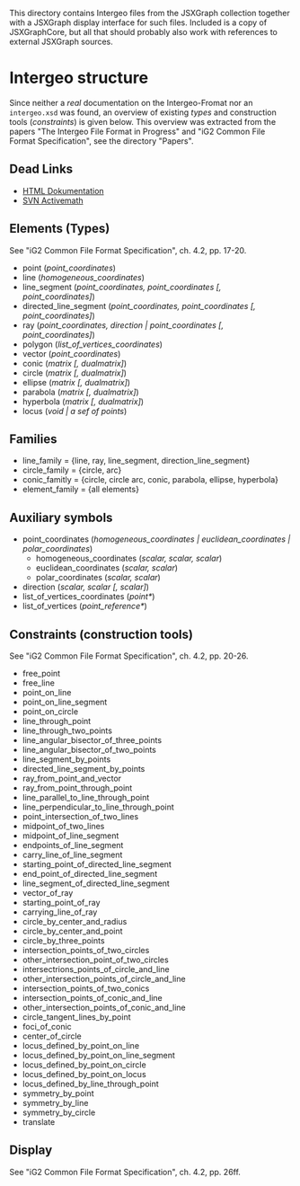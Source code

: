 This directory contains Intergeo files from the JSXGraph collection together
with a JSXGraph display interface for such files.  Included is a copy of
JSXGraphCore, but all that should probably also work with references to
external JSXGraph sources.

# Intergeo structure

Since neither a *real* documentation on the Intergeo-Fromat nor an
`intergeo.xsd` was found, an overview of existing *types* and construction
tools (*constraints*) is given below. This overview was extracted from the
papers "The Intergeo File Format in Progress" and "iG2 Common File Format
Specification", see the directory "Papers".

## Dead Links

* [HTML Dokumentation](http://i2geo.net/xwiki/bin/view/I2GFormat/FileFormatSymbols)
* [SVN Activemath](http://svn.activemath.org/intergeo/Format/)

## Elements (Types)

See "iG2 Common File Format Specification", ch. 4.2, pp. 17-20.

* point (*point_coordinates*)
* line (*homogeneous_coordinates*)
* line_segment (*point_coordinates, point_coordinates [, point_coordinates]*)
* directed_line_segment (*point_coordinates, point_coordinates [, point_coordinates]*)
* ray (*point_coordinates, direction | point_coordinates [, point_coordinates]*)
* polygon (*list_of_vertices_coordinates*)
* vector (*point_coordinates*)
* conic (*matrix [, dualmatrix]*)
* circle (*matrix [, dualmatrix]*)
* ellipse (*matrix [, dualmatrix]*)
* parabola (*matrix [, dualmatrix]*)
* hyperbola (*matrix [, dualmatrix]*)
* locus (*void | a sef of points*)

## Families

* line_family = {line, ray, line_segment, direction_line_segment}
* circle_family = {circle, arc}
* conic_famitly = {circle, circle arc, conic, parabola, ellipse, hyperbola}
* element_family = {all elements}

## Auxiliary symbols

* point_coordinates (*homogeneous_coordinates | euclidean_coordinates | polar_coordinates*)
  * homogeneous_coordinates (*scalar, scalar, scalar*)
  * euclidean_coordinates (*scalar, scalar*)
  * polar_coordinates (*scalar, scalar*)
* direction (*scalar, scalar [, scalar]*)
* list_of_vertices_coordinates (*point\**)
* list_of_vertices (*point_reference\**)

## Constraints (construction tools)

See "iG2 Common File Format Specification", ch. 4.2, pp. 20-26.

* free_point
* free_line
* point_on_line
* point_on_line_segment
* point_on_circle
* line_through_point
* line_through_two_points
* line_angular_bisector_of_three_points
* line_angular_bisector_of_two_points
* line_segment_by_points
* directed_line_segment_by_points
* ray_from_point_and_vector
* ray_from_point_through_point
* line_parallel_to_line_through_point
* line_perpendicular_to_line_through_point
* point_intersection_of_two_lines
* midpoint_of_two_lines
* midpoint_of_line_segment
* endpoints_of_line_segment
* carry_line_of_line_segment
* starting_point_of_directed_line_segment
* end_point_of_directed_line_segment
* line_segment_of_directed_line_segment
* vector_of_ray
* starting_point_of_ray
* carrying_line_of_ray
* circle_by_center_and_radius
* circle_by_center_and_point
* circle_by_three_points
* intersection_points_of_two_circles
* other_intersection_point_of_two_circles
* intersectrions_points_of_circle_and_line
* other_intersection_points_of_circle_and_line
* intersection_points_of_two_conics
* intersection_points_of_conic_and_line
* other_intersection_points_of_conic_and_line
* circle_tangent_lines_by_point
* foci_of_conic
* center_of_circle
* locus_defined_by_point_on_line
* locus_defined_by_point_on_line_segment
* locus_defined_by_point_on_circle
* locus_defined_by_point_on_locus
* locus_defined_by_line_through_point
* symmetry_by_point
* symmetry_by_line
* symmetry_by_circle
* translate

## Display

See "iG2 Common File Format Specification", ch. 4.2, pp. 26ff.
